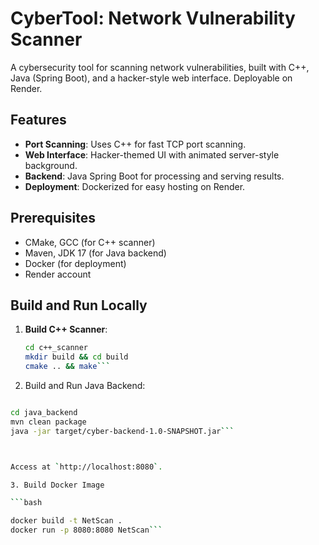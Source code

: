 # CyberTool: Network Vulnerability Scanner

A cybersecurity tool for scanning network vulnerabilities, built with C++, Java (Spring Boot), and a hacker-style web interface. Deployable on Render.

## Features
- **Port Scanning**: Uses C++ for fast TCP port scanning.
- **Web Interface**: Hacker-themed UI with animated server-style background.
- **Backend**: Java Spring Boot for processing and serving results.
- **Deployment**: Dockerized for easy hosting on Render.

## Prerequisites
- CMake, GCC (for C++ scanner)
- Maven, JDK 17 (for Java backend)
- Docker (for deployment)
- Render account

## Build and Run Locally
1. **Build C++ Scanner**:
   ```bash
   cd c++_scanner
   mkdir build && cd build
   cmake .. && make```

2. Build and Run Java Backend:

```bash

cd java_backend
mvn clean package
java -jar target/cyber-backend-1.0-SNAPSHOT.jar```


Access at `http://localhost:8080`.

3. Build Docker Image

```bash

docker build -t NetScan .
docker run -p 8080:8080 NetScan```

